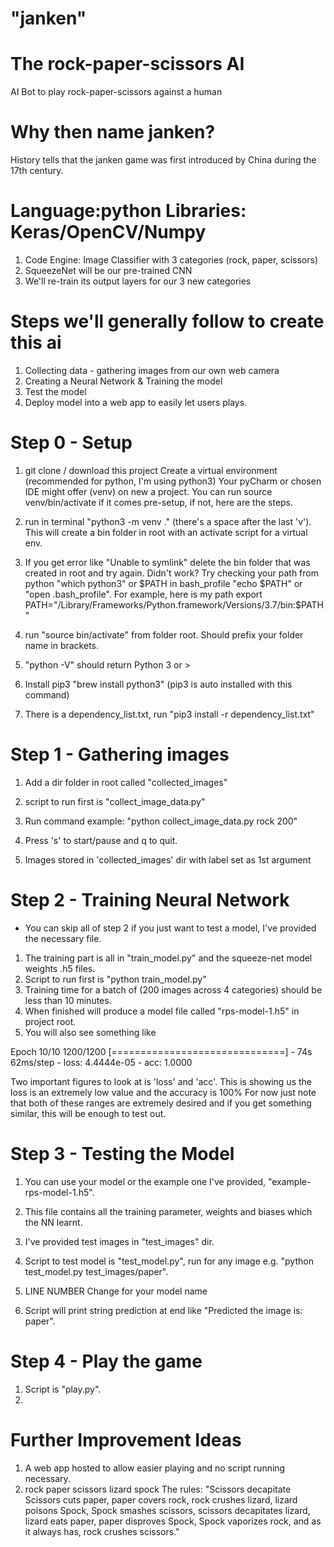 # "janken" 
# The rock-paper-scissors AI
AI Bot to play rock-paper-scissors against a human

# Why then name janken?
History tells that the janken game was first introduced by China during the 17th century.

# Language:python Libraries: Keras/OpenCV/Numpy
1. Code Engine: Image Classifier with 3 categories (rock, paper, scissors)
2. SqueezeNet will be our pre-trained CNN 
3. We'll re-train its output layers for our 3 new categories

# Steps we'll generally follow to create this ai
1. Collecting data - gathering images from our own web camera
2. Creating a Neural Network & Training the model
3. Test the model
4. Deploy model into a web app to easily let users plays.

# Step 0 - Setup
1. git clone / download this project
Create a virtual environment (recommended for python, I'm using python3) 
Your pyCharm or chosen IDE might offer (venv) on new a project.
You can run source venv/bin/activate if it comes pre-setup, if not, here are the steps.
2. run in terminal "python3 -m venv ." (there's a space after the last 'v'). This will create
a bin folder in root with an activate script for a virtual env.

3. If you get error like "Unable to symlink" delete the bin folder that was created in root and try again. Didn't work? 
Try checking your path from python "which python3" or $PATH in bash_profile "echo $PATH" or "open .bash_profile".
For example, here is my path export PATH="/Library/Frameworks/Python.framework/Versions/3.7/bin:$PATH"

4. run "source bin/activate" from folder root. Should prefix your folder name in brackets.
5. "python -V" should return Python 3 or >
6. Install pip3 "brew install python3" (pip3 is auto installed with this command)
7. There is a dependency_list.txt, run "pip3 install -r dependency_list.txt"

# Step 1 - Gathering images
1. Add a dir folder in root called "collected_images"
2. script to run first is "collect_image_data.py"

3. Run command example: "python collect_image_data.py rock 200"
4. Press 's' to start/pause and q to quit.
5. Images stored in 'collected_images' dir with label set as 1st argument

# Step 2 - Training Neural Network
* You can skip all of step 2 if you just want to test a model, I've provided the necessary file.
1. The training part is all in "train_model.py" and the squeeze-net model weights .h5 files.
2. Script to run first is "python train_model.py"
3. Training time for a batch of (200 images across 4 categories) should be less than 10 minutes.
4. When finished will produce a model file called "rps-model-1.h5" in project root.
5. You will also see something like 

Epoch 10/10
1200/1200 [==============================] - 74s 62ms/step - loss: 4.4444e-05 - acc: 1.0000

Two important figures to look at is 'loss' and 'acc'.
This is showing us the loss is an extremely low value and the accuracy is 100%
For now just note that both of these ranges are extremely desired and if you get 
something similar, this will be enough to test out.

# Step 3 - Testing the Model
1. You can use your model or the example one I've provided, "example-rps-model-1.h5".

2. This file contains all the training parameter, weights and biases which the NN learnt.
3. I've provided test images in "test_images" dir.
4. Script to test model is "test_model.py", run for any image e.g. "python test_model.py test_images/paper".
5. LINE NUMBER Change for your model name
6. Script will print string prediction at end like "Predicted the image is: paper".

# Step 4 - Play the game
1. Script is "play.py".
2.


# Further Improvement Ideas
1. A web app hosted to allow easier playing and no script running necessary.
2. rock paper scissors lizard spock
The rules: "Scissors decapitate Scissors cuts paper, paper covers rock, rock crushes lizard, 
lizard poisons Spock, Spock smashes scissors, scissors decapitates lizard, lizard eats paper, 
paper disproves Spock, Spock vaporizes rock, and as it always has, rock crushes scissors."



